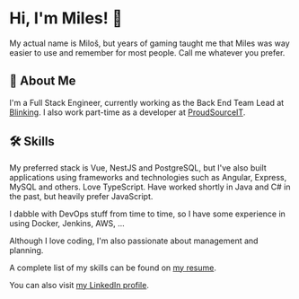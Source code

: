 # Hi, I'm Miles! 👋
My actual name is Miloš, but years of gaming taught me that Miles was way easier to use and remember for most people. Call me whatever you prefer.
## 🚀 About Me
I'm a Full Stack Engineer, currently working as the Back End Team Lead at [Blinking](https://blinking.id).
I also work part-time as a developer at [ProudSourceIT](https://proudsourceit.com/).
## 🛠 Skills
My preferred stack is Vue, NestЈS and PostgreSQL, but I've also built applications using frameworks and technologies such as Angular, Express, MySQL and others. Love TypeScript. Have worked shortly in Java and C# in the past, but heavily prefer JavaScript.

I dabble with DevOps stuff from time to time, so I have some experience in using Docker, Jenkins, AWS, ...

Although I love coding, I'm also passionate about management and planning.

A complete list of my skills can be found on [my resume](https://drive.google.com/file/d/1yTOcrKftUifWNG7Z1_Y2DUcIdDPhdJJo/view).

You can also visit [my LinkedIn profile](https://www.linkedin.com/in/rajkovicmilos/).
